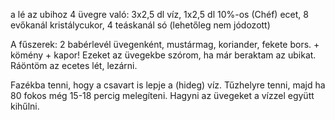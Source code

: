 a lé az ubihoz 4 üvegre való:
3x2,5 dl víz, 
1x2,5 dl 10%-os (Chéf) ecet, 
8 evőkanál kristálycukor, 
4 teáskanál só (lehetőleg nem jódozott) 

A fűszerek: 2 babérlevél üvegenként, mustármag, koriander, fekete bors. + kömény + kapor!
Ezeket az üvegekbe szórom, ha már beraktam az ubikat. 
Ráöntöm az ecetes lét, lezárni. 

Fazékba tenni, hogy a csavart is lepje a (hideg) víz. Tűzhelyre tenni, majd ha 80 fokos még 15-18 percig melegíteni. Hagyni az üvegeket a vízzel együtt kihűlni.

